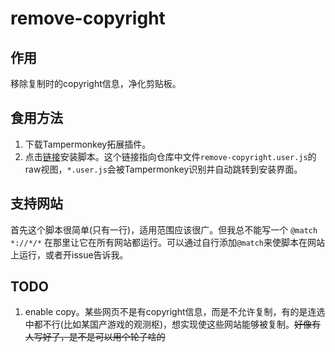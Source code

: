 # remove-copyright

## 作用

移除复制时的copyright信息，净化剪贴板。

## 食用方法

1. 下载Tampermonkey拓展插件。
2. 点击[链接]([remove-copyright.user.js](https://github.com/SoraShu/remove-copyright/raw/main/remove-copyright.user.js))安装脚本。这个链接指向仓库中文件`remove-copyright.user.js`的raw视图，`*.user.js`会被Tampermonkey识别并自动跳转到安装界面。

## 支持网站

首先这个脚本很简单(只有一行)，适用范围应该很广。但我总不能写一个 `@match *://*/*` 在那里让它在所有网站都运行。可以通过自行添加`@match`来使脚本在网站上运行，或者开issue告诉我。

## TODO

1. enable copy。某些网页不是有copyright信息，而是不允许复制，有的是连选中都不行(比如某国产游戏的观测枢)，想实现使这些网站能够被复制。~~好像有人写好了，是不是可以用个轮子啥的~~